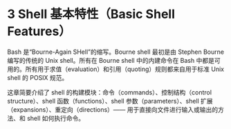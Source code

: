 # 3 Shell 基本特性（Basic Shell Features）

Bash 是“Bourne-Again SHell”的缩写。Bourne shell 最初是由 Stephen Bourne 编写的传统的 Unix shell。所有在 Bourne shell 中的内建命令在 Bash 中都是可用的。所有用于求值（evaluation）和引用（quoting）规则都来自用于标准 Unix shell 的 POSIX 规范。

这章简要介绍了 shell 的构建模块：命令（commands）、控制结构（control structure）、shell 函数（functions）、shell 参数（parameters）、shell 扩展（expansions）、重定向（directions）—— 用于直接向文件进行输入或输出的方法、和 shell 如何执行命令。
